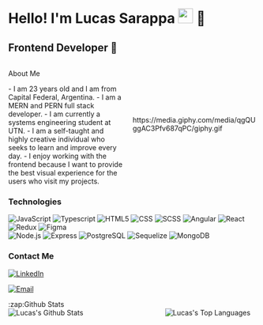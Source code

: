 <h1>Hello! I'm Lucas Sarappa <img src="https://i.pinimg.com/originals/21/11/61/21116158daaeb1459b4ec0758505e1ad.gif" width="30px"> 🚀</h1>
<h2>Frontend Developer 🎨</h2>

<div style="display: flex; align-items: center;">
  <div style="width: 50%; padding-right: 20px;">
    <p>About Me</p>
    - I am 23 years old and I am from Capital Federal, Argentina.
    - I am a MERN and PERN full stack developer.
    - I am currently a systems engineering student at UTN.
    - I am a self-taught and highly creative individual who seeks to learn and improve every day.
    - I enjoy working with the frontend because I want to provide the best visual experience for the users who visit my projects.  </div>
  <div style="width: 50%;">
    https://media.giphy.com/media/qgQUggAC3Pfv687qPC/giphy.gif
  </div>
</div>

### Technologies
  ![JavaScript](https://img.shields.io/badge/-JavaScript-333333?style=flat&logo=javascript)
  ![Typescript](https://img.shields.io/badge/-Typescript-333333?style=flat&logo=typescript)
  ![HTML5](https://img.shields.io/badge/-HTML5-333333?style=flat&logo=HTML5)
  ![CSS](https://img.shields.io/badge/-CSS-333333?style=flat&logo=CSS3&logoColor=1572B6)
  ![SCSS](https://img.shields.io/badge/-SCSS-333333?style=flat&logo=SASS&logoColor=CE6B9E)
  ![Angular](https://img.shields.io/badge/-Angular-333333?style=flat&logo=angular)
  ![React](https://img.shields.io/badge/-React-333333?style=flat&logo=react)
  ![Redux](https://img.shields.io/badge/-Redux-333333?style=flat&logo=redux)
  ![Figma](https://img.shields.io/badge/-Figma-333333?style=flat&logo=figma)
  <br/>
  ![Node.js](https://img.shields.io/badge/-Node.js-333333?style=flat&logo=node.js)
  ![Express](https://img.shields.io/badge/-Express-333333?style=flat&logo=express)
  ![PostgreSQL](https://img.shields.io/badge/-PostgreSQL-333333?style=flat&logo=postgresql)
  ![Sequelize](https://img.shields.io/badge/-Sequelize-333333?style=flat&logo=sequelize)
  ![MongoDB](https://img.shields.io/badge/-MongoDB-333333?style=flat&logo=MongoDB)

### Contact Me
<a href="https://www.linkedin.com/in/lucassarappa/"><img alt="LinkedIn" src="https://img.shields.io/badge/LinkedIn-Lucas%20Sarappa-blue?style=flat-square&logo=linkedin"></a>

<a href="lsarappa00@gmail.com"><img alt="Email" src="https://img.shields.io/badge/Gmail-lsarappa00@gmail.com-blue?style=flat-square&logo=gmail"></a>  


  <summary>:zap:Github Stats</summary>
  <div style="display: flex; justify-content: space-between;">
    <div style="width: 60%;">
      <img align="left" src="https://github-readme-stats.vercel.app/api?username=LucasSarappa&show_icons=true&title_color=fff&icon_color=79ff97&text_color=efefef&bg_color=24292e" alt="Lucas's Github Stats">
    </div>
    <div style="width: 37%;">
      <img src="https://github-readme-stats.vercel.app/api/top-langs/?username=LucasSarappa&show_icons=true&hide_border=true&theme=radical" alt="Lucas's Top Languages">
    </div>
  </div>


